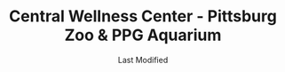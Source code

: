 ---
layout: location-page
date: Last Modified
description: "Local COVID-19 testing is available at Central Wellness Center - Pittsburg Zoo & PPG Aquarium in Pittsburgh, Pennsylvania, USA."
permalink: "locations/pennsylvania/pittsburgh/central-wellness-center-pittsburg-zoo-and-ppg-aquarium/"
tags:
  - locations
  - pennsylvania
title: Central Wellness Center - Pittsburg Zoo & PPG Aquarium
uniqueName: central-wellness-center-pittsburg-zoo-and-ppg-aquarium
state: Pennsylvania
stateAbbr: PA
hood: "Allegheny County"
address: "7370 Baker St"
city: "Pittsburgh"
zip: "15206"
zipsNearby: "15610 15520 15611 15411 16210 15310 15001 15412 15413 15101 15710 15612 15003 15311 15613 15615 15920 15616 15617 15004 15312 15618 15005 15006 15007 15313 15009 15010 15012 15922 15314 16112 15102 16211 15716 15717 15750 15315 15923 15531 15546 15619 16016 16017 16018 16020 15014 15104 15620 15015 15316 15017 15415 15416 15417 16022 15720 15018 15019 15020 15021 16001 16002 16003 16023 16212 15419 16213 16024 15621 15317 15339 15420 15320 15106 15321 15421 15723 15622 15022 15422 15024 16025 15025 15623 15725 15322 15323 15026 16372 15727 15728 15761 15423 15324 15729 15424 15485 15425 16027 15027 15731 15108 15028 16218 15624 15732 15739 15030 15325 15031 16221 15032 15427 16115 15625 15928 15428 16222 15626 15429 15627 15430 15327 15929 16223 15734 15628 15033 15034 15431 15432 15110 16028 16029 15035 15433 15112 15629 16030 16116 15330 15434 15736 15037 15331 16117 15038 16373 16120 16033 15631 15632 15435 15436 16224 15437 16121 15438 16034 15332 16123 15633 16226 16228 16035 15540 16036 15333 15042 16229 15541 15549 15334 15336 15043 15440 15044 15045 15116 15046 15634 15544 15337 15047 15338 15601 15605 15606 15442 16127 15744 15635 16037 15636 16038 15049 16230 15745 16039 15637 15443 15340 15444 16040 15746 16132 15341 15935 15953 15747 15713 15748 15120 15050 15936 15445 15638 15342 15639 15640 15641 15126 15701 15705 15446 15051 15052 15127 15642 15447 16133 15448 15644 15344 15547 15937 15053 15901 15902 15904 15905 15906 15907 15909 15915 15945 15646 16041 15449 16374 15752 16201 16232 16136 16331 15450 15451 16375 15054 15647 15650 15655 15055 15454 15656 15056 15455 15456 15129 15658 16234 15660 15661 15754 15662 16045 15458 15057 16236 15756 15131 15132 15133 15134 15135 15136 15663 15664 15665 16238 15345 15759 15551 15459 16046 16066 15460 15410 15461 15346 16240 15347 15462 16137 15463 15059 15060 15464 15348 15942 15061 15062 15063 15064 15465 15349 15666 15668 15350 15943 15065 15351 15670 16140 16242 16253 15066 16101 16102 16103 16105 16107 16108 15671 15067 15466 15944 15352 16141 15467 15068 15069 15672 16142 16172 15762 15353 15469 15673 15137 16048 15674 16244 15071 15139 16245 15470 15472 16049 15675 15765 15473 16050 15122 15123 15140 15146 15201 15202 15203 15204 15205 15206 15207 15208 15209 15210 15211 15212 15213 15214 15215 15216 15217 15218 15219 15220 15221 15222 15223 15224 15225 15226 15227 15228 15229 15230 15231 15232 15233 15234 15235 15236 15237 15238 15239 15240 15241 15242 15243 15244 15250 15251 15252 15253 15254 15255 15257 15258 15259 15260 15261 15262 15264 15265 15267 15268 15270 15272 15274 15275 15276 15277 15278 15279 15281 15282 15283 15286 15289 15290 15295 15676 16246 15439 15474 16051 15142 15072 16052 15329 16143 15763 15770 15776 15784 15677 16053 15475 15357 15358 15678 16248 15949 15074 15758 15771 15557 15359 15476 15477 15772 15679 15075 16249 15076 16250 16054 15680 15681 16055 16056 15360 15682 15683 15954 15143 16146 16148 15774 15077 15561 15684 16255 16021 16057 15078 16256 15478 15479 15480 15501 15502 15510 15555 15081 15361 15685 15362 15686 15144 15687 15777 15482 15483 15548 15563 15363 15082 15083 15364 15084 15688 15365 16259 16261 15778 15959 15779 15085 16058 15145 15957 15960 15484 15401 15689 16059 15780 15486 15690 15366 15367 15147 15368 16155 15961 16156 15488 16157 15301 15370 15087 15691 15376 15088 15377 15378 15783 15489 16159 15379 15692 15089 16160 16061 15086 15090 15095 15096 16161 15490 15693 15492 15091 15148 15380 16262 15695 16263 15696 15697 15698 16063 26030 26031 26032 26033 26034 26035 26036 26037 26038 26039 26040 26041 26047 26050 26056 26058 26059 26060 26062 26070 26074 26003 26075 26521 26524 26525 26562 26527 26531 26570 26574 26534 26575 26581 26541 26542 26585 26501 26502 26504 26505 26506 26507 26508 26543 26544 26546 26590 43901 43903 44607 43905 43906 43908 43909 43910 43912 43913 43907 44405 44406 44615 43916 44408 44619 43917 43920 44413 44625 43925 44415 44416 43926 43927 43977 43928 44422 43930 44423 43974 43976 44425 43932 43933 43986 44427 43934 44431 44432 44492 44436 43935 43937 44651 43938 43939 43940 44441 43981 44442 43984 44443 44445 44665 44452 44454 43941 43942 43943 43944 44455 44460 43945 43988 43947 43948 43950 43952 43953 43961 44471 43962 43963 43964 43967 44490 43968 44493 43970 43971 44501 44502 44503 44504 44505 44506 44507 44509 44510 44511 44512 44513 44514 44515 44555 21531 15263 15266 15273 15285 15288 15740 16215 44631" 
mapUrl: "http://maps.apple.com/?q=Central+Wellness+Center+-+Pittsburg+Zoo+and+PPG+Aquarium&address=7370+Baker+St,Pittsburgh,Pennsylvania,15206"
locationType: Drive-thru
phone: "412-515-0000"
website: "https://www.pittsburghzoo.org/drive-through-covid-19-testing/"
onlineBooking: undefined
closed: undefined
closedUpdate: April 22nd, 2020
notes: "Only for individuals with symptoms. Open to all."
days: Contact for hours of operation.
ctaMessage: Learn more
ctaUrl: "https://www.pittsburghzoo.org/drive-through-covid-19-testing/"
---